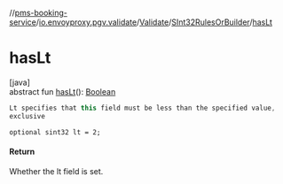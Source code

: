 //[pms-booking-service](../../../../index.md)/[io.envoyproxy.pgv.validate](../../index.md)/[Validate](../index.md)/[SInt32RulesOrBuilder](index.md)/[hasLt](has-lt.md)

# hasLt

[java]\
abstract fun [hasLt](has-lt.md)(): [Boolean](https://kotlinlang.org/api/core/kotlin-stdlib/kotlin/-boolean/index.html)

```kotlin
Lt specifies that this field must be less than the specified value,
exclusive

```
`optional sint32 lt = 2;`

#### Return

Whether the lt field is set.